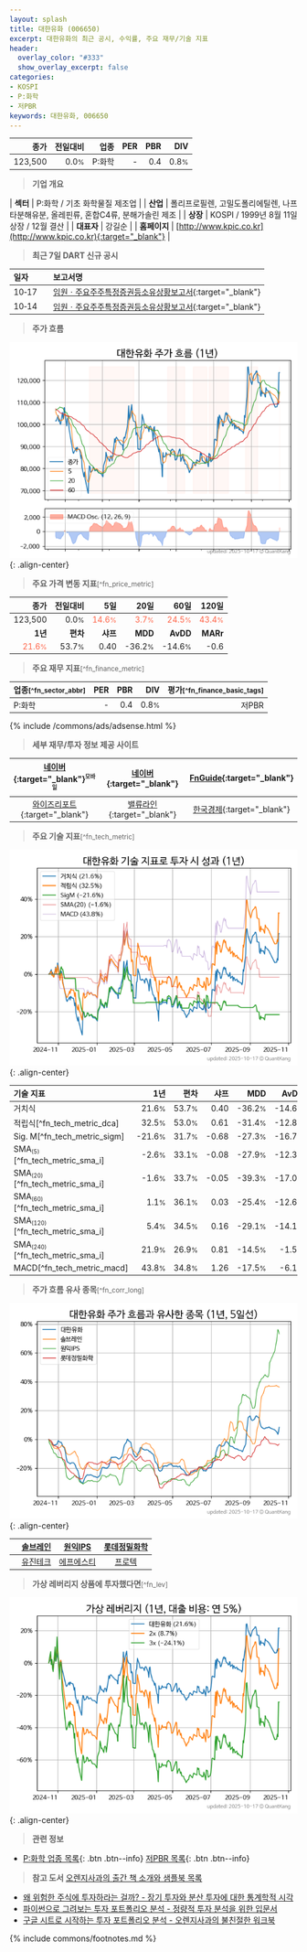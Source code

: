 ```yaml
---
layout: splash
title: 대한유화 (006650)
excerpt: 대한유화의 최근 공시, 수익률, 주요 재무/기술 지표
header:
  overlay_color: "#333"
  show_overlay_excerpt: false
categories:
- KOSPI
- P:화학
- 저PBR
keywords: 대한유화, 006650
---
```


| **종가** | **전일대비** | **업종** | **PER** | **PBR** | **DIV** |
| -------: | -----------: | -------: | ------: | ------: | ------: |
| 123,500 | 0.0<small>%</small> | P:화학 | - | 0.4 | 0.8<small>%</small> |

<!-- more -->


> **기업 개요**<a id="company"></a>

| <span style="white-space:nowrap;">**섹터**</span> | P:화학 / 기초 화학물질 제조업 |
| <span style="white-space:nowrap;">**산업**</span> | 폴리프로필렌, 고밀도폴리에틸렌, 나프타분해유분, 올레핀류, 혼합C4류, 분해가솔린 제조 |
| <span style="white-space:nowrap;">**상장**</span> | KOSPI / 1999년 8월 11일 상장 / 12월 결산 |
| <span style="white-space:nowrap;">**대표자**</span> | 강길순 |
| <span style="white-space:nowrap;">**홈페이지**</span> | [http://www.kpic.co.kr](http://www.kpic.co.kr){:target="_blank"} |


> **최근 7일 DART 신규 공시**<a id="dart"></a>

| **일자** |      | **보고서명** |
| :------- | :--- | :----------- |
| 10&#x2011;17 | | [임원ㆍ주요주주특정증권등소유상황보고서](https://dart.fss.or.kr/dsaf001/main.do?rcpNo=20251017000194){:target="_blank"} |
| 10&#x2011;14 | | [임원ㆍ주요주주특정증권등소유상황보고서](https://dart.fss.or.kr/dsaf001/main.do?rcpNo=20251014000262){:target="_blank"} |


> **주가 흐름**<a id="price"></a>

![006650](/stock/images/006650.png){: .align-center}


> **주요 가격 변동 지표**<small>[^fn_price_metric]</small>

| **종가** | **전일대비** | **5일** | **20일** | **60일** | **120일** |
| -------: | -----------: | ------: | -------: | -------: | --------: |
| 123,500 | 0.0<small>%</small> | <span style="color: tomato">14.6<small>%</small></span> | <span style="color: tomato">3.7<small>%</small></span> | <span style="color: tomato">24.5<small>%</small></span> | <span style="color: tomato">43.4<small>%</small></span> |
| **1년** | **편차** | **샤프** | **MDD** | **AvDD** | **MARr** |
| <span style="color: tomato">21.6<small>%</small></span> | 53.7<small>%</small> | 0.40 | -36.2<small>%</small> | -14.6<small>%</small> | -0.6 |


> **주요 재무 지표**<small>[^fn_finance_metric]</small>

| **업종**<small>[^fn_sector_abbr]</small> | **PER** | **PBR** | **DIV** | **평가**<small>[^fn_finance_basic_tags]</small> |
| :--------------------------------------- | ------: | ------: | ------: | ----------------------------------------------: |
| P:화학 | - | 0.4 | 0.8<small>%</small> | 저PBR |



{% include /commons/ads/adsense.html %}

> **세부 재무/투자 정보 제공 사이트**

| [네이버](https://m.stock.naver.com/domestic/stock/006650/finance/summary){:target="_blank"}<sup><small>모바일</small></sup> | [네이버](https://finance.naver.com/item/coinfo.naver?code=006650){:target="_blank"} | [FnGuide](https://comp.fnguide.com/SVO2/ASP/SVD_Invest.asp?gicode=A006650&MenuYn=Y){:target="_blank"} |
| :---: | :---: | :---: |
| [와이즈리포트](https://comp.wisereport.co.kr/company/c1040001.aspx?cmp_cd=006650){:target="_blank"} | [밸류라인](https://www.valueline.co.kr/finance/summary/006650){:target="_blank"} | [한국경제](https://markets.hankyung.com/stock/006650/financial-summary){:target="_blank"} |


> **주요 기술 지표**<small>[^fn_tech_metric]</small>


![006650](/stock/images/006650_tech.png){: .align-center}

| **기술 지표** | **1년** | **편차** | **샤프** | **MDD** | **AvDD** |
| :------------ | ------: | -----------: | -------: | ------: | -------: |
| 거치식 | 21.6<small>%</small> | 53.7<small>%</small> | 0.40 | -36.2<small>%</small> | -14.6<small>%</small> |
| 적립식[^fn_tech_metric_dca] | 32.5<small>%</small> | 53.0<small>%</small> | 0.61 | -31.4<small>%</small> | -12.8<small>%</small> |
| Sig. M[^fn_tech_metric_sigm] | -21.6<small>%</small> | 31.7<small>%</small> | -0.68 | -27.3<small>%</small> | -16.7<small>%</small> |
| SMA<small><sub>(5)</sub></small>[^fn_tech_metric_sma_i] | -2.6<small>%</small> | 33.1<small>%</small> | -0.08 | -27.9<small>%</small> | -12.3<small>%</small> |
| SMA<small><sub>(20)</sub></small>[^fn_tech_metric_sma_i] | -1.6<small>%</small> | 33.7<small>%</small> | -0.05 | -39.3<small>%</small> | -17.0<small>%</small> |
| SMA<small><sub>(60)</sub></small>[^fn_tech_metric_sma_i] | 1.1<small>%</small> | 36.1<small>%</small> | 0.03 | -25.4<small>%</small> | -12.6<small>%</small> |
| SMA<small><sub>(120)</sub></small>[^fn_tech_metric_sma_i] | 5.4<small>%</small> | 34.5<small>%</small> | 0.16 | -29.1<small>%</small> | -14.1<small>%</small> |
| SMA<small><sub>(240)</sub></small>[^fn_tech_metric_sma_i] | 21.9<small>%</small> | 26.9<small>%</small> | 0.81 | -14.5<small>%</small> | -1.5<small>%</small> |
| MACD[^fn_tech_metric_macd] | 43.8<small>%</small> | 34.8<small>%</small> | 1.26 | -17.5<small>%</small> | -6.1<small>%</small> |


> **주가 흐름 유사 종목**<a id="corr"></a><small>[^fn_corr_long]</small>

![006650](/stock/images/006650_corr.png){: .align-center}

|       | [솔브레인](/357780/) | [원익IPS](/240810/) | [롯데정밀화학](/004000/) |
| :---: | :------------------------------------: | :------------------------------------: | :------------------------------------: |
|       | [유진테크](/084370/) | [에프에스티](/036810/) | [프로텍](/053610/) |


> **가상 레버리지 상품에 투자했다면**<a id="2x"></a><small>[^fn_lev]</small>

![006650](/stock/images/006650_2x.png){: .align-center}


> **관련 정보**

- [P:화학 업종 목록](/stats/sector/kospi_업종_화학_종목/){: .btn .btn--info} [저PBR 목록](/fn/fn_low_pbr/){: .btn .btn--info}

> **참고 도서** [오렌지사과의 출간 책 소개와 샘플북 목록](https://kongdori.tistory.com/691)

- [왜 위험한 주식에 투자하라는 걸까? - 장기 투자와 분산 투자에 대한 통계학적 시각](https://kongdori.tistory.com/421)
- [파이썬으로 그려보는 투자 포트폴리오 분석  - 정량적 투자 분석을 위한 입문서](https://kongdori.tistory.com/643)
- [구글 시트로 시작하는 투자 포트폴리오 분석 - 오렌지사과의 불친절한 워크북](https://kongdori.tistory.com/449)


{% include commons/footnotes.md %}